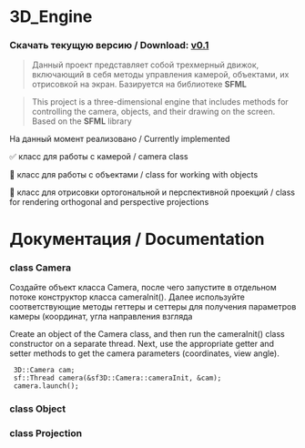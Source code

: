 # 3D_Engine

### Скачать текущую версию / Download: [__v0.1__](https://github.com/vSEK1RO/3D_Engine/releases/download/v0.1/src.rar)

>Данный проект представляет собой трехмерный движок, включающий в себя методы управления камерой, объектами, их отрисовкой на экран. Базируется на библиотеке __SFML__

>This project is a three-dimensional engine that includes methods for controlling the camera, objects, and their drawing on the screen. Based on the __SFML__ library

На данный момент реализовано / Currently implemented

:white_check_mark: класс для работы с камерой / camera class

:black_square_button: класс для работы с объектами / class for working with objects

:black_square_button: класс для отрисовки ортогональной и перспективной проекций / class for rendering orthogonal and perspective projections 

# Документация / Documentation

### class Camera

Создайте объект класса Camera, после чего запустите в отдельном потоке конструктор класса cameraInit().
Далее используйте соответствующие методы геттеры и сеттеры для получения параметров камеры (координат, угла направления взгляда

Create an object of the Camera class, and then run the cameraInit() class constructor on a separate thread.
Next, use the appropriate getter and setter methods to get the camera parameters (coordinates, view angle).
     
     3D::Camera cam;
     sf::Thread camera(&sf3D::Camera::cameraInit, &cam);
     camera.launch();

### class Object

### class Projection
